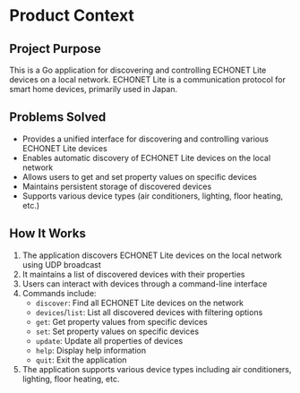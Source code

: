 # Product Context

## Project Purpose
This is a Go application for discovering and controlling ECHONET Lite devices on a local network. ECHONET Lite is a communication protocol for smart home devices, primarily used in Japan.

## Problems Solved
- Provides a unified interface for discovering and controlling various ECHONET Lite devices
- Enables automatic discovery of ECHONET Lite devices on the local network
- Allows users to get and set property values on specific devices
- Maintains persistent storage of discovered devices
- Supports various device types (air conditioners, lighting, floor heating, etc.)

## How It Works
1. The application discovers ECHONET Lite devices on the local network using UDP broadcast
2. It maintains a list of discovered devices with their properties
3. Users can interact with devices through a command-line interface
4. Commands include:
   - `discover`: Find all ECHONET Lite devices on the network
   - `devices`/`list`: List all discovered devices with filtering options
   - `get`: Get property values from specific devices
   - `set`: Set property values on specific devices
   - `update`: Update all properties of devices
   - `help`: Display help information
   - `quit`: Exit the application
5. The application supports various device types including air conditioners, lighting, floor heating, etc.
